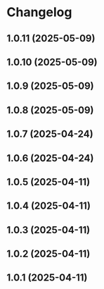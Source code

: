 # Changelog

## 1.0.11 (2025-05-09)

## 1.0.10 (2025-05-09)

## 1.0.9 (2025-05-09)

## 1.0.8 (2025-05-09)

## 1.0.7 (2025-04-24)

## 1.0.6 (2025-04-24)

## 1.0.5 (2025-04-11)

## 1.0.4 (2025-04-11)

## 1.0.3 (2025-04-11)

## 1.0.2 (2025-04-11)

## 1.0.1 (2025-04-11)
